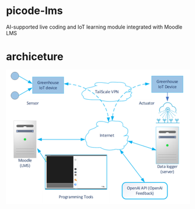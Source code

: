 # picode-lms
AI-supported live coding and IoT learning module integrated with Moodle LMS

# archiceture

![Alt Text](Documentation/Architecture.png)
